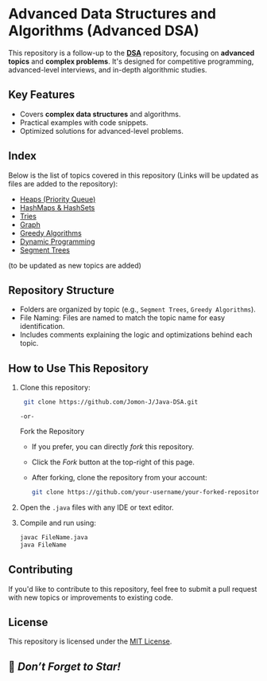 # Advanced Data Structures and Algorithms (Advanced DSA)

This repository is a follow-up to the <a href="https://github.com/Jomon-J/Java-DSA/tree/main/Data%20Structures%20%26%20Algorithms">**DSA**</a> repository, focusing on **advanced topics** and **complex problems**. It's designed for competitive programming, advanced-level interviews, and in-depth algorithmic studies.

## Key Features  
- Covers **complex data structures** and algorithms.  
- Practical examples with code snippets.  
- Optimized solutions for advanced-level problems.  

## Index
Below is the list of topics covered in this repository (Links will be updated as files are added to the repository):
- <a href="">Heaps (Priority Queue)</a>
- <a href="">HashMaps & HashSets</a>
- <a href="">Tries</a>
- <a href="">Graph</a>
- <a href="">Greedy Algorithms</a>
- <a href="">Dynamic Programming</a>
- <a href="">Segment Trees</a>

(to be updated as new topics are added)

## Repository Structure
- Folders are organized by topic (e.g., `Segment Trees`, `Greedy Algorithms`).
- File Naming: Files are named to match the topic name for easy identification.
- Includes comments explaining the logic and optimizations behind each topic.

## How to Use This Repository
1. Clone this repository:
   ```bash
    git clone https://github.com/Jomon-J/Java-DSA.git
   ```
   `-or-`
   
   Fork the Repository
   - If you prefer, you can directly *fork* this repository.
   - Click the *Fork* button at the top-right of this page.
   - After forking, clone the repository from your account:

     ```bash
     git clone https://github.com/your-username/your-forked-repository.git
     ```
    
3. Open the `.java` files with any IDE or text editor.
4. Compile and run using:
    ```bash
    javac FileName.java
    java FileName
    ```
    
## Contributing
If you'd like to contribute to this repository, feel free to submit a pull request with new topics or improvements to existing code.

## License
This repository is licensed under the <a href="https://github.com/Jomon-J/Java-DSA/blob/main/LICENSE">MIT License</a>.

## 🌟 *Don’t Forget to Star!*
